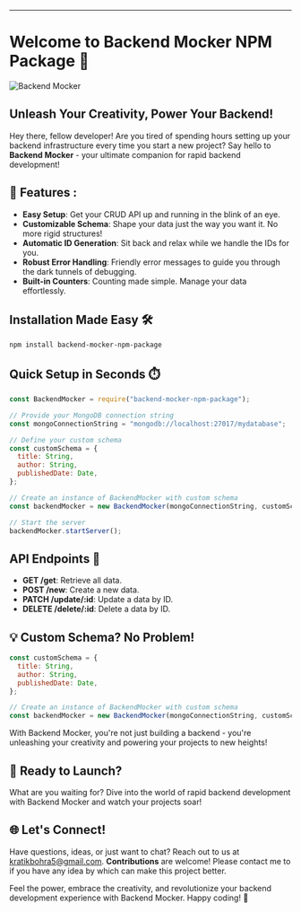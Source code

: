 ---

# Welcome to Backend Mocker NPM Package 🚀

![Backend Mocker]([https://imgur.com/gallery/wHluThx](https://imgur.com/gallery/wHluThx))

## Unleash Your Creativity, Power Your Backend!

Hey there, fellow developer! Are you tired of spending hours setting up your backend infrastructure every time you start a new project? Say hello to **Backend Mocker** - your ultimate companion for rapid backend development!

## 🌟 Features :

- **Easy Setup**: Get your CRUD API up and running in the blink of an eye.
- **Customizable Schema**: Shape your data just the way you want it. No more rigid structures!
- **Automatic ID Generation**: Sit back and relax while we handle the IDs for you.
- **Robust Error Handling**: Friendly error messages to guide you through the dark tunnels of debugging.
- **Built-in Counters**: Counting made simple. Manage your data effortlessly.

## Installation Made Easy 🛠️

```bash
npm install backend-mocker-npm-package
```

## Quick Setup in Seconds ⏱️

```javascript
const BackendMocker = require("backend-mocker-npm-package");

// Provide your MongoDB connection string
const mongoConnectionString = "mongodb://localhost:27017/mydatabase";

// Define your custom schema
const customSchema = {
  title: String,
  author: String,
  publishedDate: Date,
};

// Create an instance of BackendMocker with custom schema
const backendMocker = new BackendMocker(mongoConnectionString, customSchema);

// Start the server
backendMocker.startServer();

```

## API Endpoints 📡

- **GET /get**: Retrieve all data.
- **POST /new**: Create a new data.
- **PATCH /update/:id**: Update a data by ID.
- **DELETE /delete/:id**: Delete a data by ID.

## 💡 Custom Schema? No Problem!

```javascript
const customSchema = {
  title: String,
  author: String,
  publishedDate: Date,
};

// Create an instance of BackendMocker with custom schema
const backendMocker = new BackendMocker(mongoConnectionString, customSchema);
```

With Backend Mocker, you're not just building a backend - you're unleashing your creativity and powering your projects to new heights!

## 🚀 Ready to Launch?

What are you waiting for? Dive into the world of rapid backend development with Backend Mocker and watch your projects soar!

## 🌐 Let's Connect!

Have questions, ideas, or just want to chat? Reach out to us at kratikbohra5@gmail.com.
**Contributions** are welcome! Please contact me to if you have any idea by which can make this project better.



Feel the power, embrace the creativity, and revolutionize your backend development experience with Backend Mocker. Happy coding! 🎉

